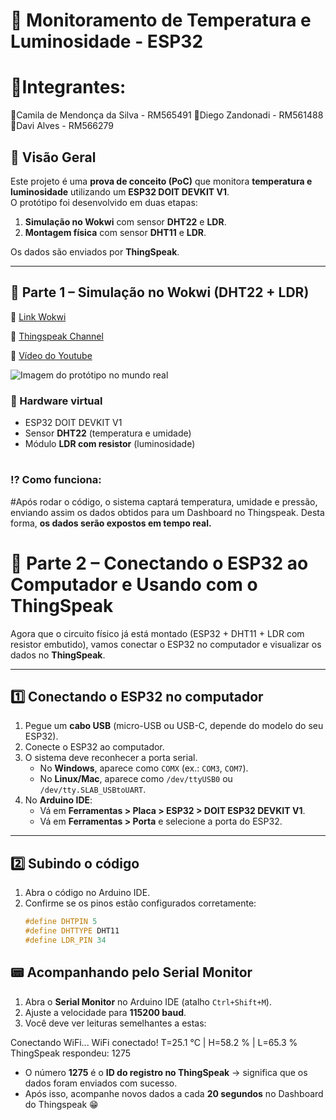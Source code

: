 # 📘 Monitoramento de Temperatura e Luminosidade - ESP32

# 🚀Integrantes:
🔹Camila de Mendonça da Silva - RM565491
🔹Diego Zandonadi - RM561488
🔹Davi Alves - RM566279

## 🔹 Visão Geral
Este projeto é uma **prova de conceito (PoC)** que monitora **temperatura e luminosidade** utilizando um **ESP32 DOIT DEVKIT V1**.  
O protótipo foi desenvolvido em duas etapas:  
1. **Simulação no Wokwi** com sensor **DHT22** e **LDR**.  
2. **Montagem física** com sensor **DHT11** e **LDR**.  

Os dados são enviados por **ThingSpeak**.

---

## 🚀 Parte 1 – Simulação no Wokwi (DHT22 + LDR)

🔗 [Link Wokwi]([https://wokwi.com/](https://wokwi.com/projects/441077412366481409))  

🔗 [Thingspeak Channel]((https://thingspeak.mathworks.com/channels/3058720))  

🔗 [Vídeo do Youtube]([(https://thingspeak.mathworks.com/channels/3058720)](https://youtu.be/AKgNLOY8nAw?si=oMOQDENU1Ub3mvqR)) 

![Imagem do protótipo no mundo real](https://github.com/user-attachments/assets/c66c153d-722f-45b1-adea-3d51915893d1)




### 🔌 Hardware virtual
- ESP32 DOIT DEVKIT V1  
- Sensor **DHT22** (temperatura e umidade)  
- Módulo **LDR com resistor** (luminosidade)
  #
### ⁉️ Como funciona:
#Após rodar o código, o sistema captará temperatura, umidade e pressão, enviando assim os dados obtidos para um Dashboard no Thingspeak. Desta forma, **os dados serão expostos em tempo real.**

# 🔌 Parte 2 – Conectando o ESP32 ao Computador e Usando com o ThingSpeak

Agora que o circuito físico já está montado (ESP32 + DHT11 + LDR com resistor embutido), vamos conectar o ESP32 no computador e visualizar os dados no **ThingSpeak**.

---

## 1️⃣ Conectando o ESP32 no computador

1. Pegue um **cabo USB** (micro-USB ou USB-C, depende do modelo do seu ESP32).  
2. Conecte o ESP32 ao computador.  
3. O sistema deve reconhecer a porta serial.  
   - No **Windows**, aparece como `COMX` (ex.: `COM3`, `COM7`).  
   - No **Linux/Mac**, aparece como `/dev/ttyUSB0` ou `/dev/tty.SLAB_USBtoUART`.  
4. No **Arduino IDE**:
   - Vá em **Ferramentas > Placa > ESP32 > DOIT ESP32 DEVKIT V1**.  
   - Vá em **Ferramentas > Porta** e selecione a porta do ESP32.  

---

## 2️⃣ Subindo o código

1. Abra o código no Arduino IDE.  
2. Confirme se os pinos estão configurados corretamente:
   ```cpp
   #define DHTPIN 5
   #define DHTTYPE DHT11
   #define LDR_PIN 34
## 📟 Acompanhando pelo Serial Monitor

1. Abra o **Serial Monitor** no Arduino IDE (atalho `Ctrl+Shift+M`).  
2. Ajuste a velocidade para **115200 baud**.  
3. Você deve ver leituras semelhantes a estas:

Conectando WiFi...
WiFi conectado!
T=25.1 °C | H=58.2 % | L=65.3 %
ThingSpeak respondeu: 1275


- O número **1275** é o **ID do registro no ThingSpeak** → significa que os dados foram enviados com sucesso.
- Após isso, acompanhe novos dados a cada **20 segundos** no Dashboard do Thingspeak 😁
